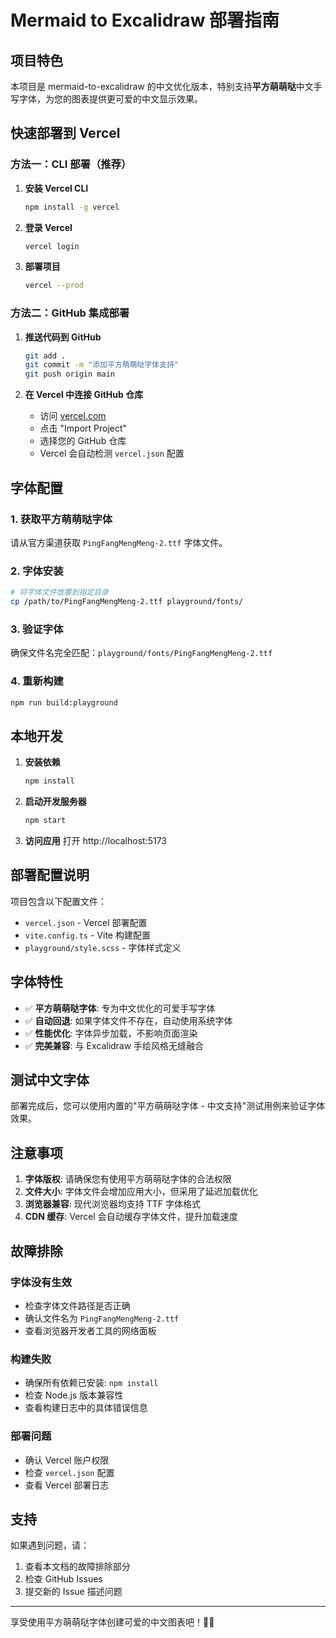 # Mermaid to Excalidraw 部署指南

## 项目特色

本项目是 mermaid-to-excalidraw 的中文优化版本，特别支持**平方萌萌哒**中文手写字体，为您的图表提供更可爱的中文显示效果。

## 快速部署到 Vercel

### 方法一：CLI 部署（推荐）

1. **安装 Vercel CLI**
   ```bash
   npm install -g vercel
   ```

2. **登录 Vercel**
   ```bash
   vercel login
   ```

3. **部署项目**
   ```bash
   vercel --prod
   ```

### 方法二：GitHub 集成部署

1. **推送代码到 GitHub**
   ```bash
   git add .
   git commit -m "添加平方萌萌哒字体支持"
   git push origin main
   ```

2. **在 Vercel 中连接 GitHub 仓库**
   - 访问 [vercel.com](https://vercel.com)
   - 点击 "Import Project"
   - 选择您的 GitHub 仓库
   - Vercel 会自动检测 `vercel.json` 配置

## 字体配置

### 1. 获取平方萌萌哒字体

请从官方渠道获取 `PingFangMengMeng-2.ttf` 字体文件。

### 2. 字体安装

```bash
# 将字体文件放置到指定目录
cp /path/to/PingFangMengMeng-2.ttf playground/fonts/
```

### 3. 验证字体

确保文件名完全匹配：`playground/fonts/PingFangMengMeng-2.ttf`

### 4. 重新构建

```bash
npm run build:playground
```

## 本地开发

1. **安装依赖**
   ```bash
   npm install
   ```

2. **启动开发服务器**
   ```bash
   npm start
   ```

3. **访问应用**
   打开 http://localhost:5173

## 部署配置说明

项目包含以下配置文件：

- `vercel.json` - Vercel 部署配置
- `vite.config.ts` - Vite 构建配置
- `playground/style.scss` - 字体样式定义

## 字体特性

- ✅ **平方萌萌哒字体**: 专为中文优化的可爱手写字体
- ✅ **自动回退**: 如果字体文件不存在，自动使用系统字体
- ✅ **性能优化**: 字体异步加载，不影响页面渲染
- ✅ **完美兼容**: 与 Excalidraw 手绘风格无缝融合

## 测试中文字体

部署完成后，您可以使用内置的"平方萌萌哒字体 - 中文支持"测试用例来验证字体效果。

## 注意事项

1. **字体版权**: 请确保您有使用平方萌萌哒字体的合法权限
2. **文件大小**: 字体文件会增加应用大小，但采用了延迟加载优化
3. **浏览器兼容**: 现代浏览器均支持 TTF 字体格式
4. **CDN 缓存**: Vercel 会自动缓存字体文件，提升加载速度

## 故障排除

### 字体没有生效
- 检查字体文件路径是否正确
- 确认文件名为 `PingFangMengMeng-2.ttf`
- 查看浏览器开发者工具的网络面板

### 构建失败
- 确保所有依赖已安装: `npm install`
- 检查 Node.js 版本兼容性
- 查看构建日志中的具体错误信息

### 部署问题
- 确认 Vercel 账户权限
- 检查 `vercel.json` 配置
- 查看 Vercel 部署日志

## 支持

如果遇到问题，请：
1. 查看本文档的故障排除部分
2. 检查 GitHub Issues
3. 提交新的 Issue 描述问题

---

享受使用平方萌萌哒字体创建可爱的中文图表吧！🎨✨ 